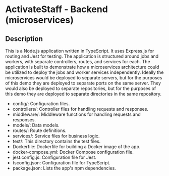 # ActivateStaff - Backend (microservices)

## Description

This is a Node.js application written in TypeScript. It uses Express.js for routing and Jest for testing. The application is structured around jobs and workers, with separate controllers, routes, and services for each. 
The application is built to demonstrate how a microservices architecture could be utilized to deploy the jobs and worker services independently.
Ideally the microservices would be deployed to separate servers, but for the purposes of this demo they are deployed to separate ports on the same server.
They would also be deployed to separate repositories, but for the purposes of this demo they are deployed to separate directories in the same repository. 

- config/: Configuration files.
- controllers/: Controller files for handling requests and responses.
- middleware/: Middleware functions for handling requests and responses.
- models/: Data models.
- routes/: Route definitions.
- services/: Service files for business logic.
- test/: This directory contains the test files.
- Dockerfile: Dockerfile for building a Docker image of the app.
- docker-compose.yml: Docker Compose configuration file.
- jest.config.js: Configuration file for Jest.
- tsconfig.json: Configuration file for TypeScript.
- package.json: Lists the app's npm dependencies.
